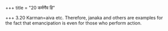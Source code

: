 +++
title = "20 कर्मणैव हि"

+++
3.20 Karman=aiva etc. Therefore, janaka and others are examples for the
fact that emancipation is even for those who perform action.
